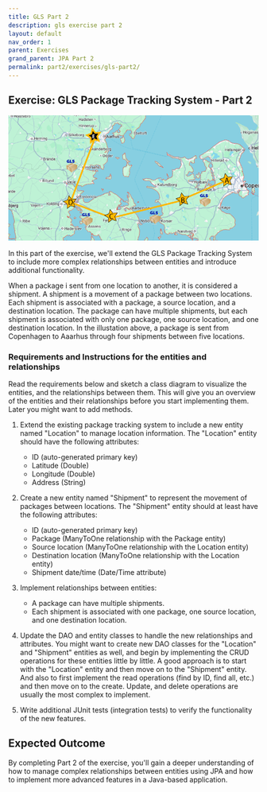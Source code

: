 ```yaml
---
title: GLS Part 2
description: gls exercise part 2
layout: default
nav_order: 1
parent: Exercises
grand_parent: JPA Part 2
permalink: part2/exercises/gls-part2/
---
```


## Exercise: GLS Package Tracking System - Part 2

![gls delivery](./images/gls_shipments.png)

In this part of the exercise, we'll extend the GLS Package Tracking System to include more complex relationships between entities and introduce additional functionality.

When a package i sent from one location to another, it is considered a shipment. A shipment is a movement of a package between two locations. Each shipment is associated with a package, a source location, and a destination location. The package can have multiple shipments, but each shipment is associated with only one package, one source location, and one destination location. In the illustation above, a package is sent from Copenhagen to Aaarhus through four shipments between five locations.

### Requirements and Instructions for the entities and relationships

Read the requirements below and sketch a class diagram to visualize the entities, and the relationships between them. This will give you an overview of the entities and their relationships before you start implementing them. Later you might want to add methods.

1. Extend the existing package tracking system to include a new entity named "Location" to manage location information. The "Location" entity should have the following attributes:

   - ID (auto-generated primary key)
   - Latitude (Double)
   - Longitude (Double)
   - Address (String)

2. Create a new entity named "Shipment" to represent the movement of packages between locations. The "Shipment" entity should at least have the following attributes:

   - ID (auto-generated primary key)
   - Package (ManyToOne relationship with the Package entity)
   - Source location (ManyToOne relationship with the Location entity)
   - Destination location (ManyToOne relationship with the Location entity)
   - Shipment date/time (Date/Time attribute)

3. Implement relationships between entities:
   - A package can have multiple shipments.
   - Each shipment is associated with one package, one source location, and one destination location.

4. Update the DAO and entity classes to handle the new relationships and attributes. You might want to create new DAO classes for the "Location" and "Shipment" entities as well, and begin by implementing the CRUD operations for these entities little by little. A good approach is to start with the "Location" entity and then move on to the "Shipment" entity. And also to first implement the read operations (find by ID, find all, etc.) and then move on to the create. Update, and delete operations are usually the most complex to implement.

5. Write additional JUnit tests (integration tests) to verify the functionality of the new features.

## Expected Outcome

By completing Part 2 of the exercise, you'll gain a deeper understanding of how to manage complex relationships between entities using JPA and how to implement more advanced features in a Java-based application.
